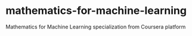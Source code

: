 # mathematics-for-machine-learning
Mathematics for Machine Learning specialization from Coursera platform
